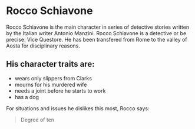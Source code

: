 # Rocco Schiavone
Rocco Schiavone is the main character in series of detective stories written by the Italian writer Antonio Manzini.
Rocco Schiavone is a detective or be precise: Vice Questore. He has been transfered from Rome to the valley of Aosta for disciplinary reasons.

## His character traits are:
* wears only slippers from Clarks
* mourns for his murdered wife
* needs a joint before he starts to work
* has a dog

For situations and issues he dislikes this most, Rocco says:
> Degree of ten